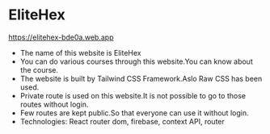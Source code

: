 <h1>EliteHex</h1>
<a href="https://elitehex-bde0a.web.app">https://elitehex-bde0a.web.app</a>

<ul>
<li>The name of this website is EliteHex</li>
<li>You can do various courses through this website.You can know about the course.</li>
<li>The website is built by Tailwind CSS Framework.Aslo Raw CSS has been used.</li>
<li>Private route is used on this website.It is not possible to go to those routes 
without login.</li>
<li>Few routes are kept public.So that everyone can use it without login.
</li>
<li>Technologies: React router dom, firebase, context API, router</li>

</ul>


